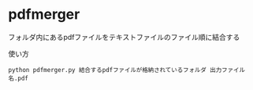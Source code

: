 # pdfmerger

フォルダ内にあるpdfファイルをテキストファイルのファイル順に結合する

使い方

```
python pdfmerger.py 結合するpdfファイルが格納されているフォルダ 出力ファイル名.pdf
```
